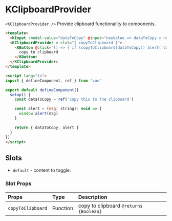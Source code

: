 # KClipboardProvider

`<KClipboardProvider />` Provide clipboard functionality to components.

<KCard>
  <template v-slot:body>
    <KInput :model-value="dataToCopy" @input="newValue => dataToCopy = newValue" type="text" class="vertical-spacing" />
    <KClipboardProvider v-slot="{ copyToClipboard }">
      <KButton @click="() => { if (copyToClipboard(dataToCopy)) $toaster.open(`Copied: '${dataToCopy}'`) }">
        copy to clipboard
      </KButton>
    </KClipboardProvider>
  </template>
</KCard>

```html
<template>
  <KInput :model-value="dataToCopy" @input="newValue => dataToCopy = newValue" type="text" />
  <KClipboardProvider v-slot="{ copyToClipboard }">
    <KButton @click="() => { if (copyToClipboard(dataToCopy)) alert(`Copied '${dataToCopy}'`) }">
      copy to clipboard
    </KButton>
  </KClipboardProvider>
</template>

<script lang="ts">
import { defineComponent, ref } from 'vue'

export default defineComponent({
  setup() {
    const dataToCopy = ref('copy this to the clipboard')

    const alert = (msg: string): void => {
      window.alert(msg)
    }

    return { dataToCopy, alert }
  }
})
</script>
```

## Slots

- `default` - content to toggle.

### Slot Props

| Props             | Type     | Description                            |
| :---------------- | :------- | :------------------------------------- |
| `copyToClipboard` | Function | copy to clipboard `@returns {Boolean}` |

<script lang="ts">
import { defineComponent, ref } from 'vue'

export default defineComponent({
  setup() {
    const dataToCopy = ref('copy this to the clipboard')

    const alert = (msg: string): void => {
      window.alert(msg)
    }

    return { dataToCopy, alert }
  }
})
</script>

<style lang="scss">
.vertical-spacing {
  margin-bottom: $kui-space-40;
}
</style>
